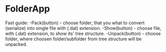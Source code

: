 # FolderApp

Fast guide:
 -Pack(button) - choose folder, that you what to convert (serialize) into single file with (.dat) extension. 
 -Show(button) - choose file, with (.dat) extension, to show its' tree structure.
 -Unpack(button) - choose folder, where choosen folder/subfolder from tree structure will be unpacked.
